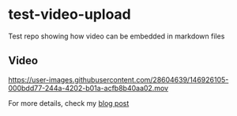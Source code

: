 # test-video-upload

Test repo showing how video can be embedded in markdown files

## Video

https://user-images.githubusercontent.com/28604639/146926105-000bdd77-244a-4202-b01a-acfb8b40aa02.mov

For more details, check my [blog post](https://sbulav.github.io/til/til-adding-video-to-github-markdown/)
